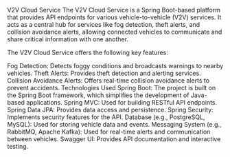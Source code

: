 V2V Cloud Service
The V2V Cloud Service is a Spring Boot-based platform that provides API endpoints for various vehicle-to-vehicle (V2V) services. It acts as a central hub for services like fog detection, theft alerts, and collision avoidance alerts, allowing connected vehicles to communicate and share critical information with one another.

The V2V Cloud Service offers the following key features:

Fog Detection: Detects foggy conditions and broadcasts warnings to nearby vehicles.
Theft Alerts: Provides theft detection and alerting services.
Collision Avoidance Alerts: Offers real-time collision avoidance alerts to prevent accidents.
Technologies Used
Spring Boot: The project is built on the Spring Boot framework, which simplifies the development of Java-based applications.
Spring MVC: Used for building RESTful API endpoints.
Spring Data JPA: Provides data access and persistence.
Spring Security: Implements security features for the API.
Database (e.g., PostgreSQL, MySQL): Used for storing vehicle data and events.
Messaging System (e.g., RabbitMQ, Apache Kafka): Used for real-time alerts and communication between vehicles.
Swagger UI: Provides API documentation and interactive testing.
